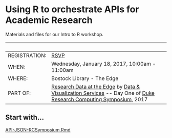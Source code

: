 # Using R to orchestrate APIs for Academic Research
Materials and files for our Intro to R workshop.

&nbsp; | &nbsp; 
 --- | --- 
REGISTRATION: | [RSVP](http://duke.libcal.com/event/3034767)
WHEN:  | Wednesday, January 18, 2017, 10:00am - 11:00am
WHERE: | Bostock Library - The Edge
PART OF: | [Research Data at the Edge](http://library.duke.edu/edge/events/rc17) by [Data & Visualization Services](http://library.duke.edu/data/) -- Day One of [Duke Research Computing Symposium](https://rc.duke.edu/symposium-2017/), 2017

## Start with...

[API-JSON-RCSymposium.Rmd](API-JSON-RCSymposium.Rmd)
